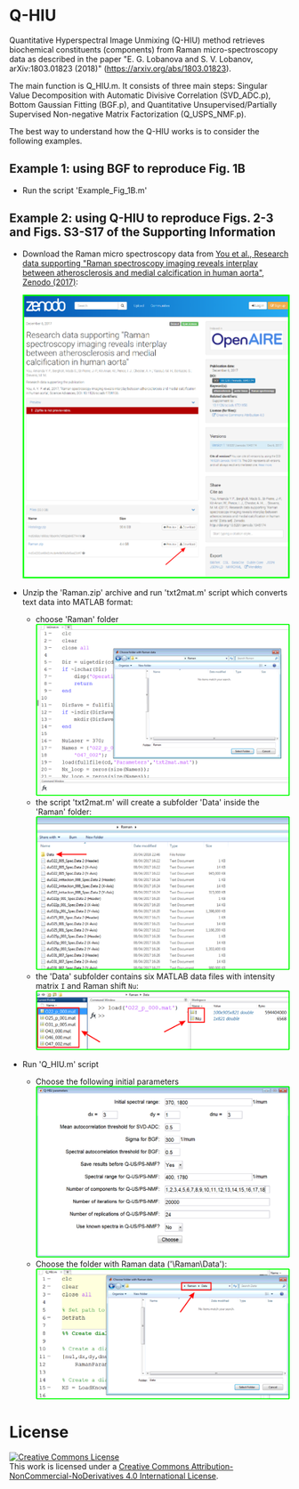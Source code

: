 # Q-HIU

Quantitative Hyperspectral Image Unmixing (Q-HIU) method retrieves biochemical constituents (components) from Raman micro-spectroscopy data as described in the paper "E. G. Lobanova and S. V. Lobanov, arXiv:1803.01823 (2018)" (https://arxiv.org/abs/1803.01823).

The main function is Q_HIU.m. It consists of three main steps: Singular Value Decomposition with Automatic Divisive Correlation (SVD_ADC.p), Bottom Gaussian Fitting (BGF.p), and Quantitative Unsupervised/Partially Supervised Non-negative Matrix Factorization (Q_USPS_NMF.p).

The best way to understand how the Q-HIU works is to consider the following examples.

## Example 1: using BGF to reproduce Fig. 1B

- Run the script 'Example_Fig_1B.m'

## Example 2: using Q-HIU to reproduce Figs. 2-3 and Figs. S3-S17 of the Supporting Information

- Download the Raman micro spectroscopy data from [You et al., Research data supporting "Raman spectroscopy imaging reveals interplay between atherosclerosis and medial calcification in human aorta", Zenodo (2017)](https://zenodo.org/record/1045174):

  ![Download data from Zenodo](https://github.com/LobanovaEG-LobanovSV/Q-HIU/blob/master/Images/ZenodoDownload.png)

- Unzip the 'Raman.zip' archive and run 'txt2mat.m' script which converts text data into MATLAB format:
  - choose 'Raman' folder
    ![Choose Raman folder](https://github.com/LobanovaEG-LobanovSV/Q-HIU/blob/master/Images/Start_txt2mat.png)
  - the script 'txt2mat.m' will create a subfolder 'Data' inside the 'Raman' folder:
    ![Data folder](https://github.com/LobanovaEG-LobanovSV/Q-HIU/blob/master/Images/Data_folder.png)
  - the 'Data' subfolder contains six MATLAB data files with intensity matrix `I` and Raman shift `Nu`:
    ![Raman data](https://github.com/LobanovaEG-LobanovSV/Q-HIU/blob/master/Images/Raman_data.png)
    
- Run 'Q_HIU.m' script
  - Choose the following initial parameters
    ![Initial parameters](https://github.com/LobanovaEG-LobanovSV/Q-HIU/blob/master/Images/Initial_parameters.png)
  - Choose the folder with Raman data ('\Raman\Data\'):
    ![Folder with Raman Data](https://github.com/LobanovaEG-LobanovSV/Q-HIU/blob/master/Images/Folder_with_Raman_Data.png)

# License

<a rel="license" href="http://creativecommons.org/licenses/by-nc-nd/4.0/"><img alt="Creative Commons License" style="border-width:0" src="https://i.creativecommons.org/l/by-nc-nd/4.0/88x31.png" /></a><br />This work is licensed under a <a rel="license" href="http://creativecommons.org/licenses/by-nc-nd/4.0/">Creative Commons Attribution-NonCommercial-NoDerivatives 4.0 International License</a>.
